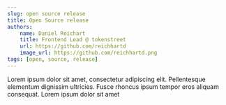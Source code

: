 ```yaml
---
slug: open source release
title: Open Source release
authors:
    name: Daniel Reichart
    title: Frontend Lead @ tokenstreet
    url: https://github.com/reichhartd
    image_url: https://github.com/reichhartd.png
tags: [open, source, release]
---
```


Lorem ipsum dolor sit amet, consectetur adipiscing elit. Pellentesque elementum dignissim ultricies. Fusce rhoncus ipsum tempor eros aliquam consequat. Lorem ipsum dolor sit amet

